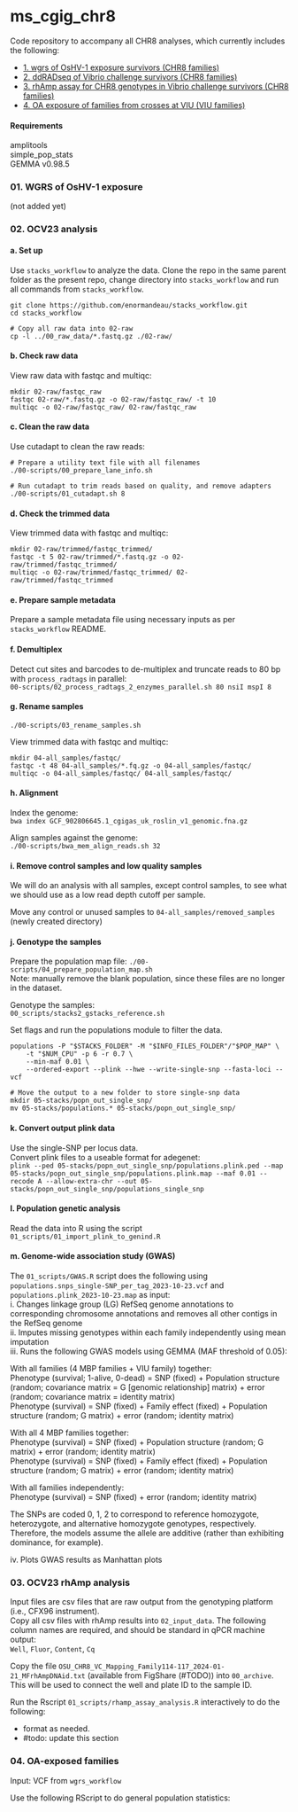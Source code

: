 # ms_cgig_chr8
Code repository to accompany all CHR8 analyses, which currently includes the following:     
- [1. wgrs of OsHV-1 exposure survivors (CHR8 families)](#01-wgrs-of-oshv-1-exposure)    
- [2. ddRADseq of Vibrio challenge survivors (CHR8 families)](#02-ocv23-analysis)      
- [3. rhAmp assay for CHR8 genotypes in Vibrio challenge survivors (CHR8 families)](#03-OCV23-rhAmp-analysis)     
- [4. OA exposure of families from crosses at VIU (VIU families)](#04-OA-exposed-families)      


#### Requirements ####
amplitools      
simple_pop_stats    
GEMMA v0.98.5

### 01. WGRS of OsHV-1 exposure ###
(not added yet)


### 02. OCV23 analysis ###
#### a. Set up ####
Use `stacks_workflow` to analyze the data. Clone the repo in the same parent folder as the present repo, change directory into `stacks_workflow` and run all commands from `stacks_workflow`.       

```
git clone https://github.com/enormandeau/stacks_workflow.git
cd stacks_workflow

# Copy all raw data into 02-raw
cp -l ../00_raw_data/*.fastq.gz ./02-raw/
```

#### b. Check raw data ####
View raw data with fastqc and multiqc:      
```
mkdir 02-raw/fastqc_raw    
fastqc 02-raw/*.fastq.gz -o 02-raw/fastqc_raw/ -t 10   
multiqc -o 02-raw/fastqc_raw/ 02-raw/fastqc_raw   
```

#### c. Clean the raw data ####
Use cutadapt to clean the raw reads:     
```
# Prepare a utility text file with all filenames
./00-scripts/00_prepare_lane_info.sh

# Run cutadapt to trim reads based on quality, and remove adapters
./00-scripts/01_cutadapt.sh 8 
```

#### d. Check the trimmed data ####
View trimmed data with fastqc and multiqc:     
```
mkdir 02-raw/trimmed/fastqc_trimmed/    
fastqc -t 5 02-raw/trimmed/*.fastq.gz -o 02-raw/trimmed/fastqc_trimmed/
multiqc -o 02-raw/trimmed/fastqc_trimmed/ 02-raw/trimmed/fastqc_trimmed       
```

#### e. Prepare sample metadata ####
Prepare a sample metadata file using necessary inputs as per `stacks_workflow` README.       


#### f. Demultiplex ####
Detect cut sites and barcodes to de-multiplex and truncate reads to 80 bp with `process_radtags` in parallel:     
`00-scripts/02_process_radtags_2_enzymes_parallel.sh 80 nsiI mspI 8`    


#### g. Rename samples ####
`./00-scripts/03_rename_samples.sh`      


View trimmed data with fastqc and multiqc:     
```
mkdir 04-all_samples/fastqc/    
fastqc -t 48 04-all_samples/*.fq.gz -o 04-all_samples/fastqc/
multiqc -o 04-all_samples/fastqc/ 04-all_samples/fastqc/       
```

#### h. Alignment ####
Index the genome:      
`bwa index GCF_902806645.1_cgigas_uk_roslin_v1_genomic.fna.gz`               

Align samples against the genome:     
`./00-scripts/bwa_mem_align_reads.sh 32`      


#### i. Remove control samples and low quality samples ####
We will do an analysis with all samples, except control samples, to see what we should use as a low read depth cutoff per sample.    

Move any control or unused samples to `04-all_samples/removed_samples` (newly created directory)

#### j. Genotype the samples ####
Prepare the population map file:
`./00-scripts/04_prepare_population_map.sh`    
Note: manually remove the blank population, since these files are no longer in the dataset.    

Genotype the samples:     
`00_scripts/stacks2_gstacks_reference.sh`     

Set flags and run the populations module to filter the data.     

```
populations -P "$STACKS_FOLDER" -M "$INFO_FILES_FOLDER"/"$POP_MAP" \
    -t "$NUM_CPU" -p 6 -r 0.7 \
    --min-maf 0.01 \
    --ordered-export --plink --hwe --write-single-snp --fasta-loci --vcf

# Move the output to a new folder to store single-snp data
mkdir 05-stacks/popn_out_single_snp/
mv 05-stacks/populations.* 05-stacks/popn_out_single_snp/ 
```

#### k. Convert output plink data ####
Use the single-SNP per locus data.      
Convert plink files to a useable format for adegenet:        
`plink --ped 05-stacks/popn_out_single_snp/populations.plink.ped --map 05-stacks/popn_out_single_snp/populations.plink.map --maf 0.01 --recode A --allow-extra-chr --out 05-stacks/popn_out_single_snp/populations_single_snp`      


#### l. Population genetic analysis ####
Read the data into R using the script `01_scripts/01_import_plink_to_genind.R`           

#### m. Genome-wide association study (GWAS) ####
The `01_scripts/GWAS.R` script does the following using `populations.snps_single-SNP_per_tag_2023-10-23.vcf` and `populations.plink_2023-10-23.map` as input:    
i. Changes linkage group (LG) RefSeq genome annotations to corresponding chromosome annotations and removes all other contigs in the RefSeq genome    
ii. Imputes missing genotypes within each family independently using mean imputation    
iii. Runs the following GWAS models using GEMMA (MAF threshold of 0.05):       

With all families (4 MBP families + VIU family) together:    
Phenotype (survival; 1-alive, 0-dead) = SNP (fixed) + Population structure (random; covariance matrix = G [genomic relationship] matrix) + error (random; covariance matrix = identity matrix)    
Phenotype (survival) = SNP (fixed) + Family effect (fixed) + Population structure (random; G matrix) + error (random; identity matrix)    

With all 4 MBP families together:    
Phenotype (survival) = SNP (fixed) + Population structure (random; G matrix) + error (random; identity matrix)    
Phenotype (survival) = SNP (fixed) + Family effect (fixed) + Population structure (random; G matrix) + error (random; identity matrix)    

With all families independently:    
Phenotype (survival) = SNP (fixed) + error (random; identity matrix)  

The SNPs are coded 0, 1, 2 to correspond to reference homozygote, heterozygote, and alternative homozygote genotypes, respectively. Therefore, the models assume the allele are additive (rather than exhibiting dominance, for example). 

iv. Plots GWAS results as Manhattan plots


### 03. OCV23 rhAmp analysis ###
Input files are csv files that are raw output from the genotyping platform (i.e., CFX96 instrument).     
Copy all csv files with rhAmp results into `02_input_data`. The following column names are required, and should be standard in qPCR machine output:    
`Well`, `Fluor`, `Content`, `Cq`    

Copy the file `OSU_CHR8_VC_Mapping_Family114-117_2024-01-21_MFrhAmpDNAid.txt` (available from FigShare (#TODO)) into `00_archive`. This will be used to connect the well and plate ID to the sample ID.    

Run the Rscript `01_scripts/rhamp_assay_analysis.R` interactively to do the following:    
- format as needed.    
- #todo: update this section


### 04. OA-exposed families ###
Input: VCF from `wgrs_workflow`       

Use the following RScript to do general population statistics:     




